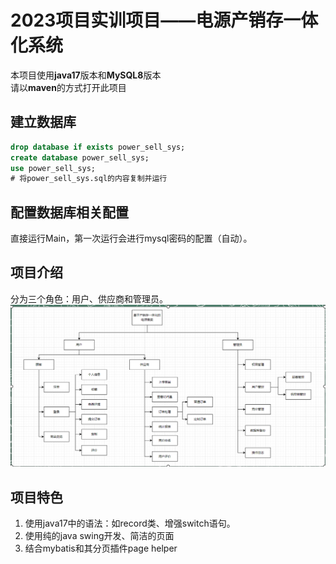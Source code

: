 # 2023项目实训项目——电源产销存一体化系统

本项目使用**java17**版本和**MySQL8**版本  
请以**maven**的方式打开此项目

## 建立数据库

```sql
drop database if exists power_sell_sys;
create database power_sell_sys;
use power_sell_sys;
# 将power_sell_sys.sql的内容复制并运行
```

## 配置数据库相关配置

直接运行Main，第一次运行会进行mysql密码的配置（自动）。

## 项目介绍

分为三个角色：用户、供应商和管理员。
![img.png](img.png)

## 项目特色

1. 使用java17中的语法：如record类、增强switch语句。
2. 使用纯的java swing开发、简洁的页面
3. 结合mybatis和其分页插件page helper
